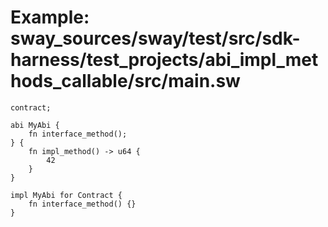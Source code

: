 # Example: sway_sources/sway/test/src/sdk-harness/test_projects/abi_impl_methods_callable/src/main.sw

```sway
contract;

abi MyAbi {
    fn interface_method();
} {
    fn impl_method() -> u64 {
        42
    }
}

impl MyAbi for Contract {
    fn interface_method() {}
}

```
